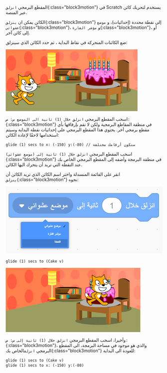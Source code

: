 المقطع البرمجي `انزلق`{:class="block3motion"} في Scratch يستخدم لتحريك كائن عبر المنصة.

الكائن يمكن ان `ينزلق`{:class="block3motion"} إلى نقطة محددة (إحداثيات)، و `موضع عشوائي`{:class="block3motion"}، و `مؤشر الفارة`{:class="block3motion"}، أو إلى كائن آخر.

ضع الكائنات المتحركة في نقاط البداية ، ثم حدد الكائن الذي سينزلق:

![الخلفية مع كل من الكائنات (القطة والكعك) في وضع البداية.](images/example-start.png)

اسحب المقطع البرمجي `انزلق خلال (1) ثانية الى الموضع س: ص:`{:class="block3motion"} في منطقة المقاطع البرمجية ولكن لا تقم بإرفاقها بأي مقطع برمجي أخر. يحتوي هذا المقطع البرمجي على إحداثيات نقطة البداية وسيتم استخدامها لاحقًا لإعادة الكائن:

```blocks3
glide (1) secs to x: (-150) y:(-80) // ستكون أرقامك مختلفة
```

اسحب المقطع البرمجي `انزلق خلال (1) ثانية إلى (موضع عشوائي)`{:class="block3motion"} في منطقة البرمجة وأضفه إلى المقطع البرمجي الخاص بك عند النقطة التي تريد أن يتحرك اليها الكائن.

انقر على القائمة المنسدلة واختر اسم الكائن الذي تريد الكائن أن `ينزلق`{:class="block3motion"} نحوه:

![ القائمة المنسدلة للمقطع البرمجي انزلق تعرض الكائنات الاخرى في القائمة.](images/glide-menu.png)

```blocks3
glide (1) secs to (Cake v)
```

![المنصة تظهر كائن القطة انزلقت نحو الكعكة .](images/example-end.png)

وأخيرا، اسحب المقطع البرمجي `انزلق خلال (1) ثانية إلى س: ص:`{:class="block3motion"}، والذي هو موجود في مساحة البرمجة، الى المقطع البرمجي `انزلق`الخاص بك{:class="block3motion"} للعودة الى البداية:

```blocks3
glide (1) secs to (Cake v)
glide (1) secs to x: (-150) y:(-80)
```
